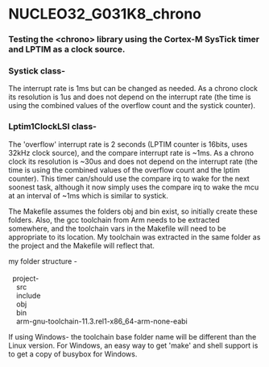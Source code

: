 # NUCLEO32_G031K8_chrono

### Testing the \<chrono\> library using the Cortex-M SysTick timer and LPTIM as a clock source.

### Systick class-

The interrupt rate is 1ms but can be changed as needed. As a chrono clock its resolution is 1us and does not depend on the interrupt rate (the time is using the combined values of the overflow count and the systick counter).

### Lptim1ClockLSI class-

The 'overflow' interrupt rate is 2 seconds (LPTIM counter is 16bits, uses 32kHz clock source), and the compare interrupt rate is ~1ms. As a chrono clock its resolution is ~30us and does not depend on the interrupt rate (the time is using the combined values of the overflow count and the lptim counter). This timer can/should use the compare irq to wake for the next soonest task, although it now simply uses the compare irq to wake the mcu at an interval of ~1ms which is similar to systick.



The Makefile assumes the folders obj and bin exist, so initially create these folders. Also, the gcc toolchain from Arm needs to be extracted somewhere, and the toolchain vars in the Makefile will need to be appropriate to its location. My toolchain was extracted in the same folder as the project and the Makefile will reflect that.

my folder structure -\
\
&nbsp;&nbsp;project-\
&nbsp;&nbsp;&nbsp;&nbsp;src\
&nbsp;&nbsp;&nbsp;&nbsp;include\
&nbsp;&nbsp;&nbsp;&nbsp;obj\
&nbsp;&nbsp;&nbsp;&nbsp;bin\
&nbsp;&nbsp;&nbsp;&nbsp;arm-gnu-toolchain-11.3.rel1-x86_64-arm-none-eabi


If using Windows- the toolchain base folder name will be different than the Linux version. For Windows, an easy way to get 'make' and shell support is to get a copy of busybox for Windows.
